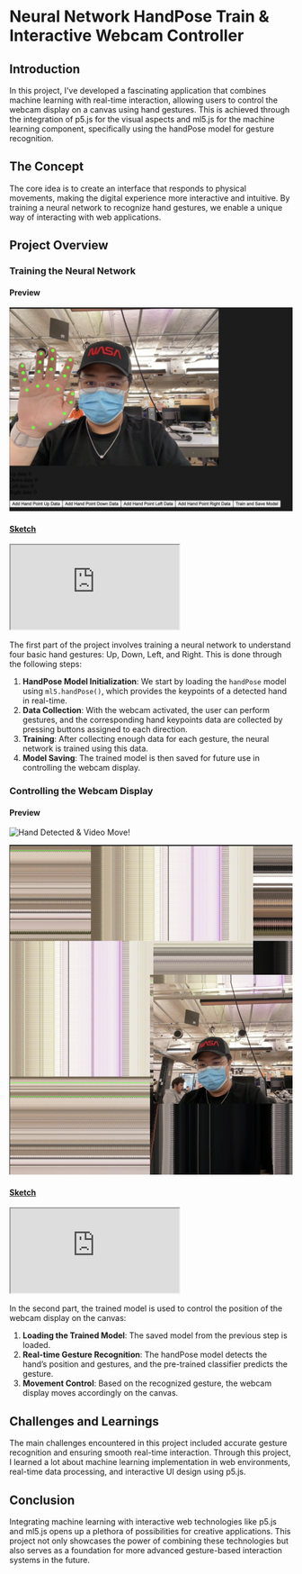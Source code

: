 ---
---

# Neural Network HandPose Train & Interactive Webcam Controller

## Introduction

In this project, I've developed a fascinating application that combines machine learning with real-time interaction, allowing users to control the webcam display on a canvas using hand gestures. This is achieved through the integration of p5.js for the visual aspects and ml5.js for the machine learning component, specifically using the handPose model for gesture recognition.

## The Concept

The core idea is to create an interface that responds to physical movements, making the digital experience more interactive and intuitive. By training a neural network to recognize hand gestures, we enable a unique way of interacting with web applications.

## Project Overview

### Training the Neural Network

#### Preview

![Model Training](../../_images/ml4w/webcam-NN/train.png)

#### [Sketch](https://editor.p5js.org/alanvww/sketches/rCBCQ1RzG)

<iframe src="https://editor.p5js.org/alanvww/full/rCBCQ1RzG"></iframe>

The first part of the project involves training a neural network to understand four basic hand gestures: Up, Down, Left, and Right. This is done through the following steps:

1. **HandPose Model Initialization**: We start by loading the `handPose` model using `ml5.handPose()`, which provides the keypoints of a detected hand in real-time.
2. **Data Collection**: With the webcam activated, the user can perform gestures, and the corresponding hand keypoints data are collected by pressing buttons assigned to each direction.
3. **Training**: After collecting enough data for each gesture, the neural network is trained using this data.
4. **Model Saving**: The trained model is then saved for future use in controlling the webcam display.

### Controlling the Webcam Display

#### Preview

![Hand Detected & Video Move!](../../_images/ml4w/webcam-NN/move.gif)

![Result](../../_images/ml4w/webcam-NN/result.png)

#### [Sketch](https://editor.p5js.org/alanvww/sketches/0dsOrHpiO)

<iframe src="https://editor.p5js.org/alanvww/full/0dsOrHpiO"></iframe>

In the second part, the trained model is used to control the position of the webcam display on the canvas:

1. **Loading the Trained Model**: The saved model from the previous step is loaded.
2. **Real-time Gesture Recognition**: The handPose model detects the hand’s position and gestures, and the pre-trained classifier predicts the gesture.
3. **Movement Control**: Based on the recognized gesture, the webcam display moves accordingly on the canvas.

## Challenges and Learnings

The main challenges encountered in this project included accurate gesture recognition and ensuring smooth real-time interaction. Through this project, I learned a lot about machine learning implementation in web environments, real-time data processing, and interactive UI design using p5.js.

## Conclusion

Integrating machine learning with interactive web technologies like p5.js and ml5.js opens up a plethora of possibilities for creative applications. This project not only showcases the power of combining these technologies but also serves as a foundation for more advanced gesture-based interaction systems in the future.
